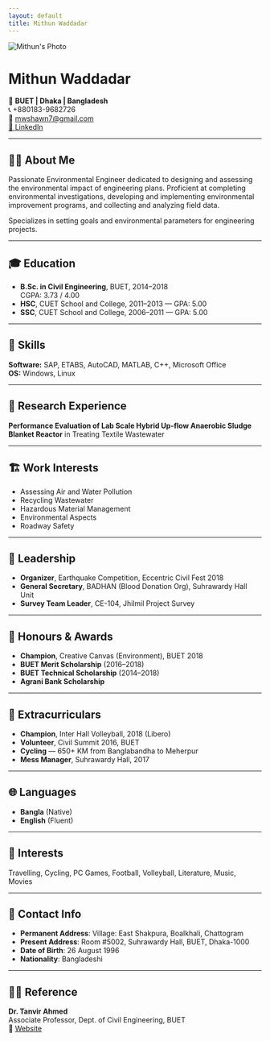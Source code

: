 ```yaml
---
layout: default
title: Mithun Waddadar
---
```


![Mithun's Photo](profile.JPG)

# Mithun Waddadar

📍 **BUET | Dhaka | Bangladesh**  
📞 +880183-9682726  
📧 mwshawn7@gmail.com  
[🔗 LinkedIn](https://www.linkedin.com/in/mithun-waddadar)

---

## 👨‍💻 About Me

Passionate Environmental Engineer dedicated to designing and assessing the environmental impact of engineering plans. Proficient at completing environmental investigations, developing and implementing environmental improvement programs, and collecting and analyzing field data. 

Specializes in setting goals and environmental parameters for engineering projects.

---

## 🎓 Education

- **B.Sc. in Civil Engineering**, BUET, 2014–2018  
  CGPA: 3.73 / 4.00  
- **HSC**, CUET School and College, 2011–2013 — GPA: 5.00  
- **SSC**, CUET School and College, 2006–2011 — GPA: 5.00

---

## 💼 Skills

**Software:** SAP, ETABS, AutoCAD, MATLAB, C++, Microsoft Office  
**OS:** Windows, Linux

---

## 🧪 Research Experience

**Performance Evaluation of Lab Scale Hybrid Up-flow Anaerobic Sludge Blanket Reactor** in Treating Textile Wastewater

---

## 🏗️ Work Interests

- Assessing Air and Water Pollution  
- Recycling Wastewater  
- Hazardous Material Management  
- Environmental Aspects  
- Roadway Safety  

---

## 🌟 Leadership

- **Organizer**, Earthquake Competition, Eccentric Civil Fest 2018  
- **General Secretary**, BADHAN (Blood Donation Org), Suhrawardy Hall Unit  
- **Survey Team Leader**, CE-104, Jhilmil Project Survey

---

## 🏅 Honours & Awards

- **Champion**, Creative Canvas (Environment), BUET 2018  
- **BUET Merit Scholarship** (2016–2018)  
- **BUET Technical Scholarship** (2014–2018)  
- **Agrani Bank Scholarship**

---

## 🎯 Extracurriculars

- **Champion**, Inter Hall Volleyball, 2018 (Libero)  
- **Volunteer**, Civil Summit 2016, BUET  
- **Cycling** — 650+ KM from Banglabandha to Meherpur  
- **Mess Manager**, Suhrawardy Hall, 2017

---

## 🌐 Languages

- **Bangla** (Native)  
- **English** (Fluent)

---

## 🎨 Interests

Travelling, Cycling, PC Games, Football, Volleyball, Literature, Music, Movies

---

## 📌 Contact Info

- **Permanent Address**: Village: East Shakpura, Boalkhali, Chattogram  
- **Present Address**: Room #5002, Suhrawardy Hall, BUET, Dhaka-1000  
- **Date of Birth**: 26 August 1996  
- **Nationality**: Bangladeshi

---

## 🧑‍🏫 Reference

**Dr. Tanvir Ahmed**  
Associate Professor, Dept. of Civil Engineering, BUET  
🔗 [Website](https://sites.google.com/view/eccentric2018/events/creative-canvas?authuser=0)


